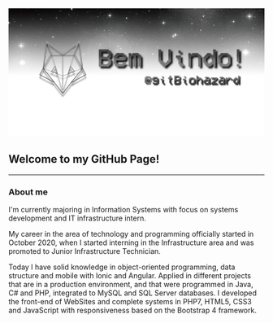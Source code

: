 
<img src="readme.png">

## Welcome to my GitHub Page!

<hr>

### About me
I'm currently majoring in Information Systems with focus on systems development and IT infrastructure intern.

My career in the area of technology and programming officially started in October 2020, when I started interning in the Infrastructure area and was promoted to Junior Infrastructure Technician.

Today I have solid knowledge in object-oriented programming, data structure and mobile with Ionic and Angular. Applied in different projects that are in a production environment, and that were programmed in Java, C# and PHP, integrated to MySQL and SQL Server databases. I developed the front-end of WebSites and complete systems in PHP7, HTML5, CSS3 and JavaScript with responsiveness based on the Bootstrap 4 framework.

